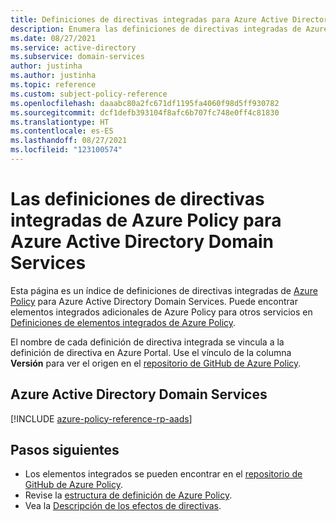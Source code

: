 ```yaml
---
title: Definiciones de directivas integradas para Azure Active Directory Domain Services
description: Enumera las definiciones de directivas integradas de Azure Policy para Azure Active Directory Domain Services. Estas definiciones de directivas integradas proporcionan enfoques comunes para administrar los recursos de Azure.
ms.date: 08/27/2021
ms.service: active-directory
ms.subservice: domain-services
author: justinha
ms.author: justinha
ms.topic: reference
ms.custom: subject-policy-reference
ms.openlocfilehash: daaabc80a2fc671df1195fa4060f98d5ff930782
ms.sourcegitcommit: dcf1defb393104f8afc6b707fc748e0ff4c81830
ms.translationtype: HT
ms.contentlocale: es-ES
ms.lasthandoff: 08/27/2021
ms.locfileid: "123100574"
---
```

# <a name="azure-policy-built-in-definitions-for-azure-active-directory-domain-services"></a>Las definiciones de directivas integradas de Azure Policy para Azure Active Directory Domain Services

Esta página es un índice de definiciones de directivas integradas de [Azure Policy](../governance/policy/overview.md) para Azure Active Directory Domain Services. Puede encontrar elementos integrados adicionales de Azure Policy para otros servicios en [Definiciones de elementos integrados de Azure Policy](../governance/policy/samples/built-in-policies.md).

El nombre de cada definición de directiva integrada se vincula a la definición de directiva en Azure Portal. Use el vínculo de la columna **Versión** para ver el origen en el [repositorio de GitHub de Azure Policy](https://github.com/Azure/azure-policy).

## <a name="azure-active-directory-domain-services"></a>Azure Active Directory Domain Services

[!INCLUDE [azure-policy-reference-rp-aads](../../includes/policy/reference/byrp/microsoft.aad.md)]

## <a name="next-steps"></a>Pasos siguientes

- Los elementos integrados se pueden encontrar en el [repositorio de GitHub de Azure Policy](https://github.com/Azure/azure-policy).
- Revise la [estructura de definición de Azure Policy](../governance/policy/concepts/definition-structure.md).
- Vea la [Descripción de los efectos de directivas](../governance/policy/concepts/effects.md).
